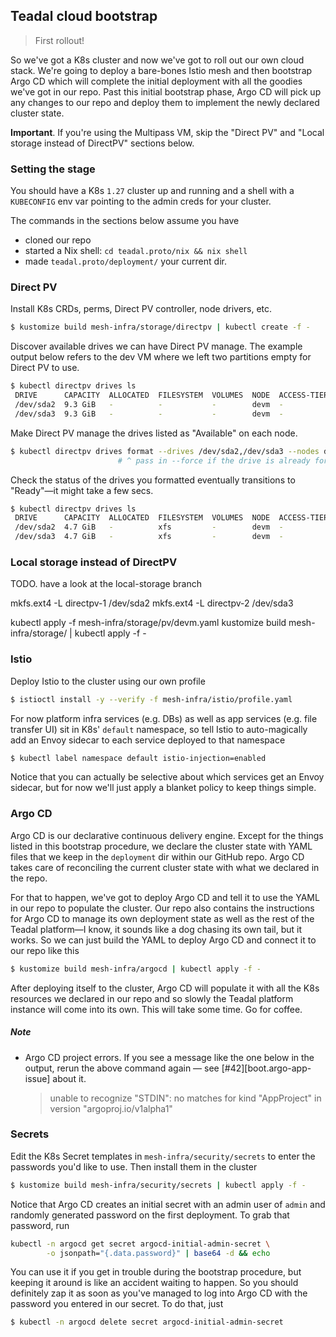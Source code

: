 Teadal cloud bootstrap
----------------------
> First rollout!

So we've got a K8s cluster and now we've got to roll out our own
cloud stack. We're going to deploy a bare-bones Istio mesh and then
bootstrap Argo CD which will complete the initial deployment with
all the goodies we've got in our repo. Past this initial bootstrap
phase, Argo CD will pick up any changes to our repo and deploy them
to implement the newly declared cluster state.

**Important**. If you're using the Multipass VM, skip the "Direct PV"
and "Local storage instead of DirectPV" sections below.


### Setting the stage

You should have a K8s `1.27` cluster up and running and a shell with
a `KUBECONFIG` env var pointing to the admin creds for your cluster.

The commands in the sections below assume you have

* cloned our repo
* started a Nix shell: `cd teadal.proto/nix && nix shell`
* made `teadal.proto/deployment/` your current dir.


### Direct PV

Install K8s CRDs, perms, Direct PV controller, node drivers, etc.

```bash
$ kustomize build mesh-infra/storage/directpv | kubectl create -f -
```

Discover available drives we can have Direct PV manage. The example
output below refers to the dev VM where we left two partitions empty
for Direct PV to use.

```bash
$ kubectl directpv drives ls
 DRIVE      CAPACITY  ALLOCATED  FILESYSTEM  VOLUMES  NODE  ACCESS-TIER  STATUS
 /dev/sda2  9.3 GiB   -          -           -        devm  -            Available
 /dev/sda3  9.3 GiB   -          -           -        devm  -            Available
```

Make Direct PV manage the drives listed as "Available" on each node.

```bash
$ kubectl directpv drives format --drives /dev/sda2,/dev/sda3 --nodes devm
                        # ^ pass in --force if the drive is already formatted
```

Check the status of the drives you formatted eventually transitions
to "Ready"—it might take a few secs.

```bash
$ kubectl directpv drives ls
 DRIVE      CAPACITY  ALLOCATED  FILESYSTEM  VOLUMES  NODE  ACCESS-TIER  STATUS
 /dev/sda2  4.7 GiB   -          xfs         -        devm  -            Ready
 /dev/sda3  4.7 GiB   -          xfs         -        devm  -            Ready
```


### Local storage instead of DirectPV

TODO. have a look at the local-storage branch

mkfs.ext4 -L directpv-1 /dev/sda2
mkfs.ext4 -L directpv-2 /dev/sda3

kubectl apply -f mesh-infra/storage/pv/devm.yaml
kustomize build mesh-infra/storage/ | kubectl apply -f -


### Istio

Deploy Istio to the cluster using our own profile

```bash
$ istioctl install -y --verify -f mesh-infra/istio/profile.yaml
```

For now platform infra services (e.g. DBs) as well as app services
(e.g. file transfer UI) sit in K8s' `default` namespace, so tell Istio
to auto-magically add an Envoy sidecar to each service deployed to
that namespace

```bash
$ kubectl label namespace default istio-injection=enabled
```

Notice that you can actually be selective about which services get
an Envoy sidecar, but for now we'll just apply a blanket policy to
keep things simple.


### Argo CD

Argo CD is our declarative continuous delivery engine. Except for
the things listed in this bootstrap procedure, we declare the cluster
state with YAML files that we keep in the `deployment` dir within
our GitHub repo. Argo CD takes care of reconciling the current cluster
state with what we declared in the repo.

For that to happen, we've got to deploy Argo CD and tell it to use
the YAML in our repo to populate the cluster. Our repo also contains
the instructions for Argo CD to manage its own deployment state as
well as the rest of the Teadal platform—I know, it sounds like a dog
chasing its own tail, but it works. So we can just build the YAML to
deploy Argo CD and connect it to our repo like this

```bash
$ kustomize build mesh-infra/argocd | kubectl apply -f -
```

After deploying itself to the cluster, Argo CD will populate it with
all the K8s resources we declared in our repo and so slowly the Teadal
platform instance will come into its own. This will take some time.
Go for coffee.

##### Note
* Argo CD project errors. If you see a message like the one below in
  the output, rerun the above command again — see [#42][boot.argo-app-issue]
  about it.
  > unable to recognize "STDIN": no matches for kind "AppProject" in version "argoproj.io/v1alpha1"


### Secrets

Edit the K8s Secret templates in `mesh-infra/security/secrets` to
enter the passwords you'd like to use. Then install them in the cluster

```bash
$ kustomize build mesh-infra/security/secrets | kubectl apply -f -
```

Notice that Argo CD creates an initial secret with an admin user of
`admin` and randomly generated password on the first deployment. To
grab that password, run

```bash
kubectl -n argocd get secret argocd-initial-admin-secret \
        -o jsonpath="{.data.password}" | base64 -d && echo
```

You can use it if you get in trouble during the bootstrap procedure,
but keeping it around is like an accident waiting to happen. So you
should definitely zap it as soon as you've managed to log into Argo
CD with the password you entered in our secret. To do that, just

```bash
$ kubectl -n argocd delete secret argocd-initial-admin-secret
```
